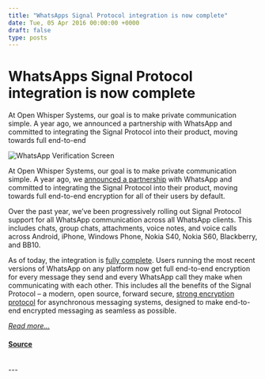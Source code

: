 ```yaml
---
title: "WhatsApps Signal Protocol integration is now complete"
date: Tue, 05 Apr 2016 00:00:00 +0000
draft: false
type: posts
---
```

# WhatsApps Signal Protocol integration is now complete





 At Open Whisper Systems, our goal is to make private communication simple. A year ago, we announced a partnership with WhatsApp and committed to integrating the Signal Protocol into their product, moving towards full end-to-end

![WhatsApp Verification Screen](/blog/images/whatsappcomplete2.png)

At Open Whisper Systems, our goal is to make private communication simple. A year ago, we [announced a partnership](https://whispersystems.org/blog/whatsapp/) with WhatsApp and committed to integrating the Signal Protocol into their product, moving towards full end-to-end encryption for all of their users by default.

Over the past year, we’ve been progressively rolling out Signal Protocol support for all WhatsApp communication across all WhatsApp clients. This includes chats, group chats, attachments, voice notes, and voice calls across Android, iPhone, Windows Phone, Nokia S40, Nokia S60, Blackberry, and BB10.

As of today, the integration is [fully complete](https://www.whatsapp.com/security). Users running the most recent versions of WhatsApp on any platform now get full end-to-end encryption for every message they send and every WhatsApp call they make when communicating with each other. This includes all the benefits of the Signal Protocol – a modern, open source, forward secure, [strong encryption protocol](https://whispersystems.org/blog/advanced-ratcheting/) for asynchronous messaging systems, designed to make end-to-end encrypted messaging as seamless as possible.

[_Read more..._](https://signal.org/blog/whatsapp-complete/)

#### [Source](https://signal.org/blog/whatsapp-complete/)

<br/>
---
